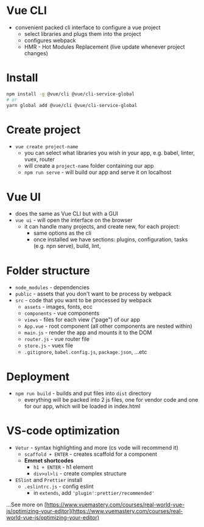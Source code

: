 # Vue CLI

* convenient packed cli interface to configure a vue project
  * select libraries and plugs them into the project
  * configures webpack
  * HMR - Hot Modules Replacement (live update whenever project changes)

# Install

```bash
npm install -g @vue/cli @vue/cli-service-global
# or
yarn global add @vue/cli @vue/cli-service-global
```

# Create project

* `vue create project-name`
  * you can select what libraries you wish in your app, e.g. babel, linter, vuex, router
  * will create a `project-name` folder containing our app
  * `npm run serve` - will build our app and serve it on localhost

# Vue UI

* does the same as Vue CLI but with a GUI
* `vue ui` - will open the interface on the browser
  * it can handle many projects, and create new, for each project:
    * same options as the cli
    * once installed we have sections: plugins, configuration, tasks (e.g. npn serve), build, lint, 

# Folder structure

* `node_modules` - dependencies
* `public` - assets that you don't want to be process by webpack
* `src` - code that you want to be processed by webpack
  * `assets` - images, fonts, ecc
  * `components` - vue components
  * `views` - files for each view ("page") of our app
  * `App.vue` - root component (all other components are nested within)
  * `main.js` - render the app and mounts it to the DOM
  * `router.js` - vue router file
  * `store.js` - vuex file
  * `.gitignore`, `babel.config.js`, `package.json`, ...etc

# Deployment

* `npm run build` - builds and put files into `dist` directory
  * everything will be packed into 2 js files, one for vendor code and one for our app, which will be loaded in index.html

# VS-code optimization

* `Vetur` - syntax highlighting and more (cs vode will recommend it)
  * `scaffold + ENTER` - creates scaffold for a component
  * __Emmet shortcodes__ 
    * `h1 + ENTER` - h1 element
    * `div>ul>li` - create complex structure
* `ESlint` and `Prettier` install
  * `.eslintrc.js` - config eslint
    * in `extends`, add `'plugin':prettier/recommended'`

...See more on [https://www.vuemastery.com/courses/real-world-vue-js/optimizing-your-editor](https://www.vuemastery.com/courses/real-world-vue-js/optimizing-your-editor)